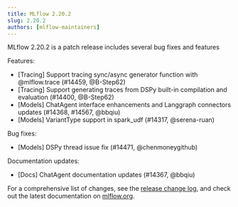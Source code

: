 ```yaml
---
title: MLflow 2.20.2
slug: 2.20.2
authors: [mlflow-maintainers]
---
```


MLflow 2.20.2 is a patch release includes several bug fixes and features

Features:

- [Tracing] Support tracing sync/async generator function with @mlflow.trace (#14459, @B-Step62)
- [Tracing] Support generating traces from DSPy built-in compilation and evaluation (#14400, @B-Step62)
- [Models] ChatAgent interface enhancements and Langgraph connectors updates (#14368, #14567, @bbqiu)
- [Models] VariantType support in spark_udf (#14317, @serena-ruan)

Bug fixes:

- [Models] DSPy thread issue fix (#14471, @chenmoneygithub)

Documentation updates:

- [Docs] ChatAgent documentation updates (#14367, @bbqiu)

For a comprehensive list of changes, see the [release change log](https://github.com/mlflow/mlflow/releases/tag/v2.20.2), and check out the latest documentation on [mlflow.org](http://mlflow.org/).
